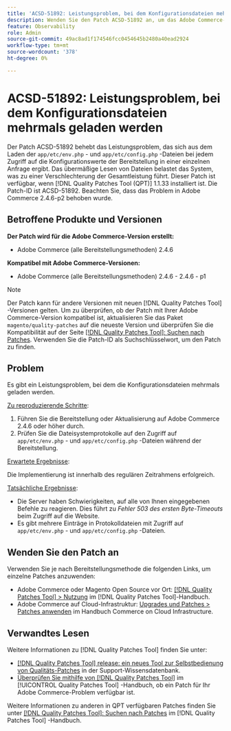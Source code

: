 ```yaml
---
title: 'ACSD-51892: Leistungsproblem, bei dem Konfigurationsdateien mehrmals geladen werden'
description: Wenden Sie den Patch ACSD-51892 an, um das Adobe Commerce-Leistungsproblem zu beheben, bei dem Konfigurationsdateien während der Bereitstellung mehrmals geladen werden.
feature: Observability
role: Admin
source-git-commit: 49ac8ad1f174546fcc0454645b2480a40ead2924
workflow-type: tm+mt
source-wordcount: '378'
ht-degree: 0%

---
```


# ACSD-51892: Leistungsproblem, bei dem Konfigurationsdateien mehrmals geladen werden

Der Patch ACSD-51892 behebt das Leistungsproblem, das sich aus dem Laden der `app/etc/env.php` - und `app/etc/config.php` -Dateien bei jedem Zugriff auf die Konfigurationswerte der Bereitstellung in einer einzelnen Anfrage ergibt. Das übermäßige Lesen von Dateien belastet das System, was zu einer Verschlechterung der Gesamtleistung führt. Dieser Patch ist verfügbar, wenn [!DNL Quality Patches Tool (QPT)] 1.1.33 installiert ist. Die Patch-ID ist ACSD-51892. Beachten Sie, dass das Problem in Adobe Commerce 2.4.6-p2 behoben wurde.

## Betroffene Produkte und Versionen

**Der Patch wird für die Adobe Commerce-Version erstellt:**

* Adobe Commerce (alle Bereitstellungsmethoden) 2.4.6

**Kompatibel mit Adobe Commerce-Versionen:**

* Adobe Commerce (alle Bereitstellungsmethoden) 2.4.6 - 2.4.6 - p1

>[!NOTE]
>
>Der Patch kann für andere Versionen mit neuen [!DNL Quality Patches Tool] -Versionen gelten. Um zu überprüfen, ob der Patch mit Ihrer Adobe Commerce-Version kompatibel ist, aktualisieren Sie das Paket `magento/quality-patches` auf die neueste Version und überprüfen Sie die Kompatibilität auf der Seite [[!DNL Quality Patches Tool]: Suchen nach Patches](https://experienceleague.adobe.com/tools/commerce-quality-patches/index.html). Verwenden Sie die Patch-ID als Suchschlüsselwort, um den Patch zu finden.

## Problem

Es gibt ein Leistungsproblem, bei dem die Konfigurationsdateien mehrmals geladen werden.

<u>Zu reproduzierende Schritte</u>:

1. Führen Sie die Bereitstellung oder Aktualisierung auf Adobe Commerce 2.4.6 oder höher durch.
1. Prüfen Sie die Dateisystemprotokolle auf den Zugriff auf `app/etc/env.php` - und `app/etc/config.php` -Dateien während der Bereitstellung.

<u>Erwartete Ergebnisse</u>:

Die Implementierung ist innerhalb des regulären Zeitrahmens erfolgreich.

<u>Tatsächliche Ergebnisse</u>:

* Die Server haben Schwierigkeiten, auf alle von Ihnen eingegebenen Befehle zu reagieren. Dies führt zu *Fehler 503 des ersten Byte-Timeouts* beim Zugriff auf die Website.
* Es gibt mehrere Einträge in Protokolldateien mit Zugriff auf `app/etc/env.php` - und `app/etc/config.php` -Dateien.

## Wenden Sie den Patch an

Verwenden Sie je nach Bereitstellungsmethode die folgenden Links, um einzelne Patches anzuwenden:

* Adobe Commerce oder Magento Open Source vor Ort: [[!DNL Quality Patches Tool] > Nutzung](https://experienceleague.adobe.com/docs/commerce-operations/tools/quality-patches-tool/usage.html) im [!DNL Quality Patches Tool]-Handbuch.
* Adobe Commerce auf Cloud-Infrastruktur: [Upgrades und Patches > Patches anwenden](https://experienceleague.adobe.com/docs/commerce-cloud-service/user-guide/develop/upgrade/apply-patches.html) im Handbuch Commerce on Cloud Infrastructure.

## Verwandtes Lesen

Weitere Informationen zu [!DNL Quality Patches Tool] finden Sie unter:

* [[!DNL Quality Patches Tool] release: ein neues Tool zur Selbstbedienung von Qualitäts-Patches](https://experienceleague.adobe.com/en/docs/commerce-knowledge-base/kb/announcements/commerce-announcements/magento-quality-patches-released-new-tool-to-self-serve-quality-patches) in der Support-Wissensdatenbank.
* [Überprüfen Sie mithilfe von  [!DNL Quality Patches Tool]](/help/tools/quality-patches-tool/patches-available-in-qpt/check-patch-for-magento-issue-with-magento-quality-patches.md) im [!UICONTROL Quality Patches Tool] -Handbuch, ob ein Patch für Ihr Adobe Commerce-Problem verfügbar ist.


Weitere Informationen zu anderen in QPT verfügbaren Patches finden Sie unter [[!DNL Quality Patches Tool]: Suchen nach Patches](https://experienceleague.adobe.com/tools/commerce-quality-patches/index.html) im [!DNL Quality Patches Tool] -Handbuch.
